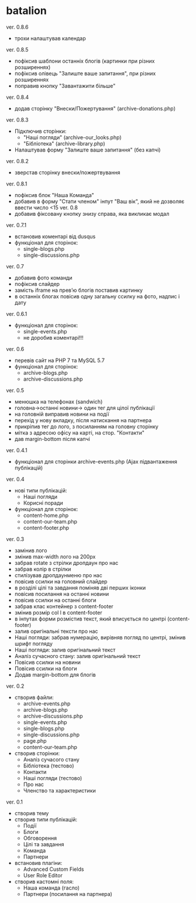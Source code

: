 # batalion

ver. 0.8.6
  - трохи налаштував календар

ver. 0.8.5
  - пофіксив шаблони останніх блогів (картинки при різних розширеннях)
  - пофіксив олівець "Залиште ваше запитання", при різних розширеннях
  - поправив кнопку "Завантажити більше"

ver. 0.8.4
  - додав сторінку "Внески/Пожертування" (archive-donations.php)

ver. 0.8.3
  - Підключив сторінки:
    - "Наші погляди" (archive-our_looks.php)
    - "Бібліотека" (archive-library.php)
  - Налаштував форму "Залиште ваше запитання" (без капчі)

ver. 0.8.2
  - зверстав сторінку внески/пожертвування

ver. 0.8.1
  - пофіксив блок "Наша Команда"
  - добавив в форму "Стати членом" інпут "Ваш вік", який не дозволяє ввести число <15
ver. 0.8
  - добавив фіксовану кнопку знизу справа, яка викликає модал

ver. 0.7.1
  - встановив коментарі від dusqus
  - функціонал для сторінок:
    - single-blogs.php
    - single-discussions.php

ver. 0.7
  - добавив фото команди
  - пофіксив слайдер
  - замість iframe на прев’ю блогів поставив картинку
  - в останніх блогах повісив одну загальну ссилку на фото, надпис і дату
  
ver. 0.6.1
  - функціонал для сторінок:
    - single-events.php
    - не доробив коментарі!!!

ver. 0.6
  - перевів сайт на PHP 7 та MySQL 5.7
  - функціонал для сторінок:
    - archive-blogs.php
    - archive-discussions.php

ver. 0.5
  - менюшка на телефонах (sandwich)
  - головна->останні новини-> один тег <a> для цілої публікації
  - на головній виправив новини на події
  - перехід у нову вкладку, після натискання на партнера
  - прикріпив тег <a> до лого, з посиланням на головну сторінку
  - мітка з адресою офісу на карті, на стор. "Контакти"
  - дав margin-bottom після капчі

ver. 0.4.1
  - функціонал для сторінки archive-events.php (Ajax підвантаження публікацій)

ver. 0.4
  - нові типи публікацій:
    - Наші погляди
    - Корисні поради
  - функціонал для сторінок:
    - content-home.php
    - content-our-team.php
    - content-footer.php

ver. 0.3
  - замінив лого
  - змінив max-width лого на 200px
  - забрав rotate з стрілки дропдаун про нас
  - забрав колір в стрілки
  - стилізував дропдаунменю про нас
  - повісив ссилки на головний слайдер
  - в розділі цілі та завдання поміняв дві перших іконки
  - повісив посилання на останні новини
  - повісив ссилки на останні блоги
  - забрав клас контейнер з content-footer
  - змінив розмір col l в content-footer
  - в інпутах форми розмістив текст, який вписується по центрі (content-footer)
  - залив оригінальні тексти про нас
  - Наші погляди: забрав нумерацію, вирівняв погляд по центрі, змінив шрифт погляду
  - Наші погляди: залив оригінальний текст
  - Аналіз сучасного стану: залив оригінальний текст
  - Повісив ссилки на новини
  - Повісив ссилки на блоги
  - Додав margin-bottom для блогів

ver. 0.2
  - створив файли:
    - archive-events.php
    - archive-blogs.php
    - archive-discussions.php
    - single-events.php
    - single-blogs.php
    - single-discussions.php
    - page.php
    - content-our-team.php
  - створив сторінки:
    - Аналіз сучасого стану
    - Бібліотека (тестово)
    - Контакти
    - Наші погляди (тестово)
    - Про нас
    - Членство та характеристики

ver. 0.1
  - створив тему
  - створив типи публікацій:
    - Події
    - Блоги
    - Обговорення
    - Цілі та завдання
    - Команда
    - Партнери
  - встановив плагіни:
    - Advanced Custom Fields
    - User Role Editor
  - створив кастомні поля:
    - Наша команда (гасло)
    - Партнери (посилання на партнера)
